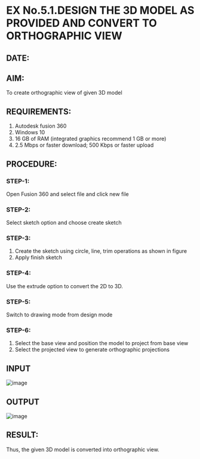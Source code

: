 # EX No.5.1.DESIGN THE 3D MODEL AS PROVIDED AND CONVERT TO ORTHOGRAPHIC VIEW
## DATE:

## AIM: 
To create orthographic view of given 3D model

## REQUIREMENTS: 
1. Autodesk fusion 360
2. Windows 10
3. 16 GB of RAM (integrated graphics recommend 1 GB or more)
4. 2.5 Mbps or faster download; 500 Kbps or faster upload 

## PROCEDURE:
### STEP-1:
Open Fusion 360 and select file and click new file
### STEP-2:
Select sketch option and choose create sketch
### STEP-3: 
1. Create the sketch using circle, line, trim operations as shown in figure
2. Apply finish sketch 
### STEP-4:
 Use the extrude option to convert the 2D to 3D.
### STEP-5:
Switch to drawing mode from design mode         
### STEP-6:
1. Select the base view and position the model to project from base view 
2. Select the projected view to generate orthographic projections
## INPUT
![image](https://user-images.githubusercontent.com/113594316/199408705-ed302b2a-90c3-41c0-9cc4-791a93366e2a.png)

## OUTPUT
![image](https://github.com/Meenu2823/EX-No.5.1.-DESIGN-THE-3D-MODEL-AS-PROVIDED-AND-CONVERT-TO-ORTHOGRAPHIC-VIEW/assets/139416219/1fc7367a-dcee-4ea9-806e-9c473b7ab55c)
## RESULT:
Thus, the given 3D model is converted into orthographic view.
